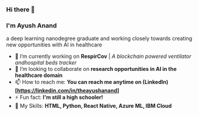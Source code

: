### Hi there 👋
### I'm Ayush Anand
a deep learning nanodegree graduate and working closely towards creating new opportunities with AI in healthcare

- 🔭 I’m currently working on **RespirCov** | *A blockchain powered ventilator andhospital beds tracker*
- 👯 I’m looking to collaborate on **research opportunities in AI in the healthcare domain**
- 📫 How to reach me: **You can reach me anytime on (LinkedIn)[https://linkedin.com/in/theayushanand]**
- ⚡ Fun fact: **I'm still a high schooler!**
- 🤔 My Skills: **HTML, Python, React Native, Azure ML, IBM Cloud**


<!--
**ayushanand18/ayushanand18** is a ✨ _special_ ✨ repository because its `README.md` (this file) appears on your GitHub profile.

Here are some ideas to get you started:

- 🔭 I’m currently working on ...
- 🌱 I’m currently learning ...
- 👯 I’m looking to collaborate on ...
- 🤔 I’m looking for help with ...
- 💬 Ask me about ...
- 📫 How to reach me: ...
- 😄 Pronouns: ...
- ⚡ Fun fact: ...
-->
